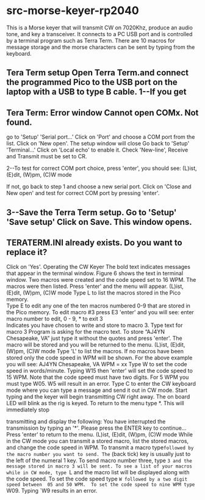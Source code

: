# src-morse-keyer-rp2040

This is a Morse keyer that will transmit CW on 7020Khz, produce an audio tone, and key a transceiver. It connects to a PC USB port and is controlled by a terminal program such as Terra Term.  There are 10 macros for message storage and the morse characters can be sent by typing from the keyboard.

Tera Term setup
Open Terra Term.and connect the programmed Pico to the USB port on the laptop with a USB to 
type B cable.
1--If you get
   ---------------------------------------
   Tera Term: Error window
   Cannot open COMx. Not found.
   ---------------------------------------
   go to 'Setup'  'Serial port...'
     Click on 'Port' and choose a COM port from the list.
     Click on 'New open'.  The setup window will close
     Go back to 'Setup'   'Terminal...'
     Click on 'Local echo' to enable it.
     Check 'New-line', Receive and Transmit must be set
     to CR.
   
2--To test for correct COM port choice, press 'enter',
   you should see:
   (L)ist,   (E)dit,   (W)pm,   (C)W mode
   
   If not, go back to step 1 and choose a new serial port.
   Click on 'Close and New open' and test for correct
   COM port by pressing 'enter'.


3--Save the Terra Term setup.
   Go to 'Setup'  'Save setup'
   Click on Save. This window opens.
   ---------------------------------------
   TERATERM.INI already exists.
   Do you want to replace it?
   ---------------------------------------
   Click on 'Yes'.
Operating the CW Keyer
The bold text indicates messages that appear in the terminal window. Figure 6 shows the text in 
terminal window. Two macros were created and the code speed set to 16 WPM. The macros were
then listed.
Press 'enter' and the menu will appear.
     (L)ist,   (E)dit,   (W)pm,   (C)W mode
Type L to list the macros stored in the Pico memory.  
Type E to edit any one of the ten macros numbered 0-9
that are stored in the Pico memory.  To edit macro #3 press
E3 'enter' and you will see:
   enter macro number to edit, 0 - 9, * to exit
   3     
Indicates you have chosen to write and store to macro 3.
   Type text for macro 3
Program is asking for the macro text. To store “AJ4YN Chesapeake, VA”  just type it without the
quotes and press 'enter'. The macro will be stored and you will be returned to the menu.
    (L)ist,   (E)dit,   (W)pm,   (C)W mode
Type 'L' to list the macros.  If no macros have been stored only the code speed in WPM will be 
shown. For the above example you will see:
   AJ4YN Chesapeake, VA
   WPM = xx
Type W to set the code speed in words/minute.  Typing
W15 then 'enter' will set the code speed to 15 WPM. Note that the code speed must have two 
digits. For 5 WPM you must type W05. W5 will result in an error.
Type C to enter the CW keyboard mode where you can type
a message and send it out in CW mode.  Start typing and
the keyer will begin transmitting CW right away. The on board LED will blink as the rig is 
keyed.
To return to the menu type *.  This will immediately stop


transmitting and display the following:
You have interrupted the transmission by typing an '*'.
Please press the ENTER key to continue...
Press 'enter' to return to the menu.
     (L)ist,   (E)dit,   (W)pm,   (C)W mode
While in the CW mode you can transmit a stored macro, list the stored macros, and change the 
code speed in WPM.
To transmit a macro type` followed by the macro number you want to send. The ` (back tick) key
is usually just to the left of the numeral 1 key. To send macro number three, type `3 and the 
message stored in macro 3 will be sent.
To see a list of your macros while in CW mode, type `L and the macro list will be displayed 
along with the code speed. To set the code speed type `W followed by a two digit speed between 
05 and 50 WPM.  To set the code speed to nine WPM type `W09.  Typing `W9 results in an 
error.
